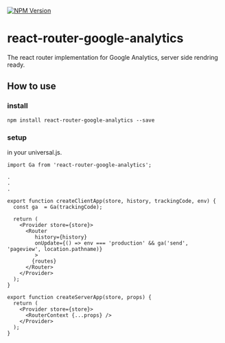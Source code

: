 [![NPM Version](https://img.shields.io/npm/v/react-router-google-analytics.svg?style=flat)](https://www.npmjs.org/package/react-router-google-analytics)

# react-router-google-analytics

The react router implementation for Google Analytics, server side rendring ready.

## How to use

### install

```
npm install react-router-google-analytics --save
```

### setup

in your universal.js.

```
import Ga from 'react-router-google-analytics';

.
.
.

export function createClientApp(store, history, trackingCode, env) {
  const ga  = Ga(trackingCode);

  return (
    <Provider store={store}>
      <Router
         history={history}
         onUpdate={() => env === 'production' && ga('send', 'pageview', location.pathname)}
         >
        {routes}
      </Router>
    </Provider>
  );
}

export function createServerApp(store, props) {
  return (
    <Provider store={store}>
      <RouterContext {...props} />
    </Provider>
  );
}

```
